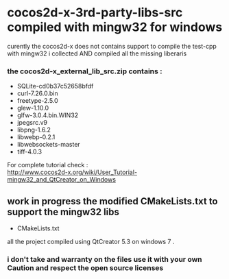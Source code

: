 # cocos2d-x-3rd-party-libs-src compiled with mingw32 for windows 

curently the cocos2d-x does not contains support to compile the test-cpp with mingw32 
i collected AND compiled all the missing liberaris  
### the cocos2d-x_external_lib_src.zip contains : 

* SQLite-cd0b37c52658bfdf
* curl-7.26.0.bin
* freetype-2.5.0
* glew-1.10.0
* glfw-3.0.4.bin.WIN32
* jpegsrc.v9
* libpng-1.6.2
* libwebp-0.2.1
* libwebsockets-master
* tiff-4.0.3
 
For complete tutorial check :  
http://www.cocos2d-x.org/wiki/User_Tutorial-mingw32_and_QtCreator_on_Windows

## work in progress the modified CMakeLists.txt to support the mingw32 libs 
 * CMakeLists.txt


all the project compiled using QtCreator 5.3 on windows 7 . 

### i don't take and warranty on the files use it with your own Caution and respect the open source licenses
